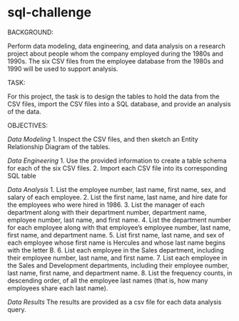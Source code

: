 # sql-challenge

BACKGROUND:

Perform data modeling, data engineering, and data analysis on a 
research project about people whom the company employed during the 1980s and 1990s. 
The six CSV files from the employee database from the 1980s and 1990 will be used to 
support analysis.  

TASK:

For this project, the task is to design the tables to hold the data from the CSV files,
import the CSV files into a SQL database, and provide an analysis of the data. 

OBJECTIVES:

*Data Modeling*
    1. Inspect the CSV files, and then sketch an Entity Relationship Diagram of the tables. 

*Data Engineering*
    1. Use the provided information to create a table schema for each of the six CSV files.
    2. Import each CSV file into its corresponding SQL table

*Data Analysis*
    1. List the employee number, last name, first name, sex, and salary of each employee.
    2. List the first name, last name, and hire date for the employees who were hired in 1986.
    3. List the manager of each department along with their department number, department name, 
       employee number, last name, and first name.
    4. List the department number for each employee along with that employee’s employee number, 
       last name, first name, and department name.
    5. List first name, last name, and sex of each employee whose first name is Hercules and 
       whose last name begins with the letter B.
    6. List each employee in the Sales department, including their employee number, 
       last name, and first name.
    7. List each employee in the Sales and Development departments, including their employee number, 
       last name, first name, and department name.
    8. List the frequency counts, in descending order, of all 
       the employee last names (that is, how many employees share each last name).

*Data Results*
   The results are provided as a csv file for each data analysis query.
